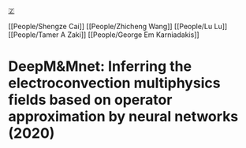 [🇿](zotero://select/groups/5362326/items/NM8KN8PU)

[[People/Shengze Cai]] [[People/Zhicheng Wang]] [[People/Lu Lu]] [[People/Tamer A Zaki]] [[People/George Em Karniadakis]] 
# DeepM&amp;Mnet: Inferring the electroconvection multiphysics fields based on operator approximation by neural networks (2020)

